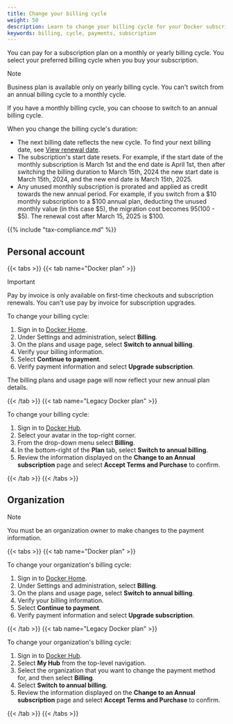 ```yaml
---
title: Change your billing cycle
weight: 50
description: Learn to change your billing cycle for your Docker subscription
keywords: billing, cycle, payments, subscription
---
```


You can pay for a subscription plan on a monthly or yearly billing cycle. You select your preferred billing cycle when you buy your subscription.

> [!NOTE]
>
> Business plan is available only on yearly billing cycle. You can't switch from an annual billing cycle to a monthly cycle.

If you have a monthly billing cycle, you can choose to switch to an annual billing cycle.

When you change the billing cycle's duration:

- The next billing date reflects the new cycle. To find your next billing date, see [View renewal date](history.md#view-renewal-date).
- The subscription's start date resets. For example, if the start date of the monthly subscription is March 1st and the end date is April 1st, then after switching the billing duration to March 15th, 2024 the new start date is March 15th, 2024, and the new end date is March 15th, 2025.
- Any unused monthly subscription is prorated and applied as credit towards the new annual period. For example, if you switch from a $10 monthly subscription to a $100 annual plan, deducting the unused monthly value (in this case $5), the migration cost becomes $95 ($100 - $5). The renewal cost after March 15, 2025 is $100.

{{% include "tax-compliance.md" %}}

## Personal account

{{< tabs >}}
{{< tab name="Docker plan" >}}

> [!IMPORTANT]
>
> Pay by invoice is only available on first-time checkouts and subscription renewals.
You can't use pay by invoice for subscription upgrades.

To change your billing cycle:

1. Sign in to [Docker Home](https://app.docker.com/).
2. Under Settings and administration, select **Billing**.
3. On the plans and usage page, select **Switch to annual billing**.
4. Verify your billing information.
5. Select **Continue to payment**.
6. Verify payment information and select **Upgrade subscription**.

The billing plans and usage page will now reflect your new annual plan details.

{{< /tab >}}
{{< tab name="Legacy Docker plan" >}}

To change your billing cycle:

1. Sign in to [Docker Hub](https://hub.docker.com).
2. Select your avatar in the top-right corner.
3. From the drop-down menu select **Billing**.
4. In the bottom-right of the **Plan** tab, select **Switch to annual billing**.
5. Review the information displayed on the **Change to an Annual subscription** page and select **Accept Terms and Purchase** to confirm.

{{< /tab >}}
{{< /tabs >}}

## Organization

> [!NOTE]
>
> You must be an organization owner to make changes to the payment information.

{{< tabs >}}
{{< tab name="Docker plan" >}}

To change your organization's billing cycle:

1. Sign in to [Docker Home](https://app.docker.com/).
2. Under Settings and administration, select **Billing**.
3. On the plans and usage page, select **Switch to annual billing**.
4. Verify your billing information.
5. Select **Continue to payment**.
6. Verify payment information and select **Upgrade subscription**.

{{< /tab >}}
{{< tab name="Legacy Docker plan" >}}

To change your organization's billing cycle:

1. Sign in to [Docker Hub](https://hub.docker.com).
2. Select **My Hub** from the top-level navigation.
3. Select the organization that you want to change the payment method for, and then select **Billing**.
4. Select **Switch to annual billing**.
5. Review the information displayed on the **Change to an Annual subscription** page and select **Accept Terms and Purchase** to confirm.

{{< /tab >}}
{{< /tabs >}}